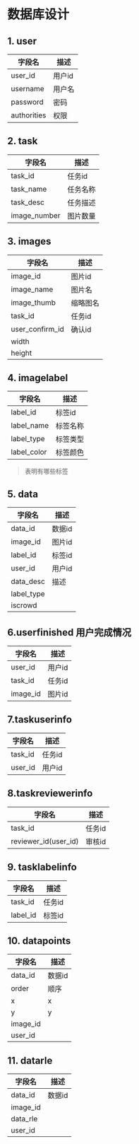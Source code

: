 # 数据库设计
## 1. user
|字段名|描述
|---|--------|
|user_id|用户id|
|username|用户名|
|password|密码|
|authorities|权限|

## 2. task
|字段名|描述
|---|--------|
|task_id|任务id|
|task_name|任务名称|
|task_desc|任务描述|
|image_number|图片数量

## 3. images
|字段名|描述
|---|--------|
|image_id|图片id|
|image_name|图片名|
|image_thumb|缩略图名|
|task_id|任务id|
|user_confirm_id|确认id|
|width|
|height|

## 4. imagelabel
|字段名|描述
|---|--------|
|label_id|标签id|
|label_name|标签名称
|label_type|标签类型
|label_color|标签颜色

>表明有哪些标签

## 5. data
|字段名|描述
|---|--------|
|data_id|数据id
|image_id|图片id
|label_id|标签id
|user_id|用户id
|data_desc|描述
|label_type|
|iscrowd|

## 6.userfinished 用户完成情况
|字段名|描述
|---|--------|
|user_id|用户id|
|task_id|任务id
|image_id|图片id

## 7.taskuserinfo
|字段名|描述
|---|--------|
|task_id|任务id
|user_id|用户id

## 8.taskreviewerinfo
|字段名|描述
|---|--------|
|task_id|任务id
|reviewer_id(user_id)|审核id

## 9. tasklabelinfo
|字段名|描述
|---|--------|
|task_id|任务id
|label_id|标签id
## 10. datapoints
|字段名|描述
|---|--------|
|data_id|数据id
|order|顺序
|x|x
|y|y
|image_id|
|user_id|
## 11. datarle
|字段名|描述
|---|--------|
|data_id|数据id
|image_id|
|data_rle|
|user_id|







